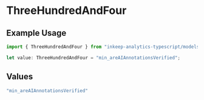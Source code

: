 # ThreeHundredAndFour

## Example Usage

```typescript
import { ThreeHundredAndFour } from "inkeep-analytics-typescript/models/operations";

let value: ThreeHundredAndFour = "min_areAIAnnotationsVerified";
```

## Values

```typescript
"min_areAIAnnotationsVerified"
```